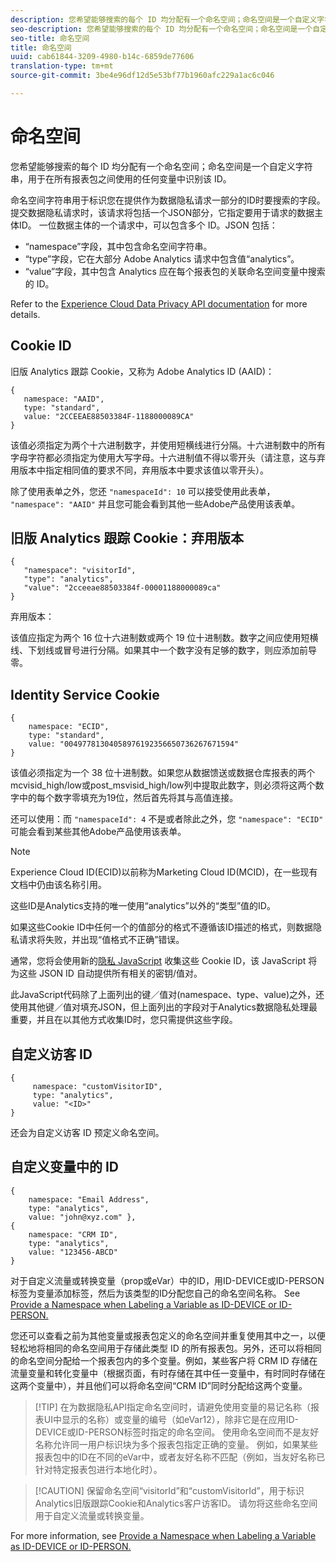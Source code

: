 ```yaml
---
description: 您希望能够搜索的每个 ID 均分配有一个命名空间；命名空间是一个自定义字符串，用于在所有报表包之间使用的任何变量中识别该 ID。
seo-description: 您希望能够搜索的每个 ID 均分配有一个命名空间；命名空间是一个自定义字符串，用于在所有报表包之间使用的任何变量中识别该 ID。
seo-title: 命名空间
title: 命名空间
uuid: cab61844-3209-4980-b14c-6859de77606
translation-type: tm+mt
source-git-commit: 3be4e96df12d5e53bf77b1960afc229a1ac6c046

---
```



# 命名空间

您希望能够搜索的每个 ID 均分配有一个命名空间；命名空间是一个自定义字符串，用于在所有报表包之间使用的任何变量中识别该 ID。

命名空间字符串用于标识您在提供作为数据隐私请求一部分的ID时要搜索的字段。 提交数据隐私请求时，该请求将包括一个JSON部分，它指定要用于请求的数据主体ID。 一位数据主体的一个请求中，可以包含多个 ID。JSON 包括：

* “namespace”字段，其中包含命名空间字符串。
* “type”字段，它在大部分 Adobe Analytics 请求中包含值“analytics”。
* “value”字段，其中包含 Analytics 应在每个报表包的关联命名空间变量中搜索的 ID。

Refer to the [Experience Cloud Data Privacy API documentation](https://www.adobe.io/apis/cloudplatform/gdpr/docs/alldocs.html#!api-specification/markdown/narrative/gdpr/use-cases/gdpr-api-overview.md) for more details.

<!-- Meike, I converted this table to headings and text to fix a validation error. -Bob -->

## Cookie ID

旧版 Analytics 跟踪 Cookie，又称为 Adobe Analytics ID (AAID)：

```
{
   namespace: "AAID",
   type: "standard",
   value: "2CCEEAE88503384F-1188000089CA"
}
```

该值必须指定为两个十六进制数字，并使用短横线进行分隔。十六进制数中的所有字母字符都必须指定为使用大写字母。十六进制值不得以零开头（请注意，这与弃用版本中指定相同值的要求不同，弃用版本中要求该值以零开头）。

除了使用表单之外，您还 `"namespaceId": 10` 可以接受使用此表单， `"namespace": "AAID"` 并且您可能会看到其他一些Adobe产品使用该表单。

## 旧版 Analytics 跟踪 Cookie：弃用版本

```
{
   "namespace": "visitorId",
   "type": "analytics",
   "value": "2cceeae88503384f-00001188000089ca"
}
```

弃用版本：

该值应指定为两个 16 位十六进制数或两个 19 位十进制数。数字之间应使用短横线、下划线或冒号进行分隔。如果其中一个数字没有足够的数字，则应添加前导零。

## Identity Service Cookie

```
{
    namespace: "ECID",
    type: "standard",
    value: "00497781304058976192356650736267671594"
}
```

该值必须指定为一个 38 位十进制数。如果您从数据馈送或数据仓库报表的两个mcvisid\_high/low或post\_msvisid\_high/low列中提取此数字，则必须将这两个数字中的每个数字零填充为19位，然后首先将其与高值连接。

还可以使用：而 `"namespaceId": 4` 不是或者除此之外，您 `"namespace": "ECID"` 可能会看到某些其他Adobe产品使用该表单。

>[!NOTE]
>
>Experience Cloud ID(ECID)以前称为Marketing Cloud ID(MCID)，在一些现有文档中仍由该名称引用。
>
>这些ID是Analytics支持的唯一使用“analytics”以外的“类型”值的ID。

如果这些Cookie ID中任何一个的值部分的格式不遵循该ID描述的格式，则数据隐私请求将失败，并出现“值格式不正确”错误。

通常，您将会使用新的[隐私 JavaScript](https://www.adobe.io/apis/cloudplatform/gdpr/services/allservices.htm) 收集这些 Cookie ID，该 JavaScript 将为这些 JSON ID 自动提供所有相关的密钥/值对。

此JavaScript代码除了上面列出的键／值对(namespace、type、value)之外，还使用其他键／值对填充JSON，但上面列出的字段对于Analytics数据隐私处理最重要，并且在以其他方式收集ID时，您只需提供这些字段。

## 自定义访客 ID

```
{
     namespace: "customVisitorID",
     type: "analytics",
     value: "<ID>"
}
```

还会为自定义访客 ID 预定义命名空间。

## 自定义变量中的 ID

```
{
    namespace: "Email Address",
    type: "analytics", 
    value: "john@xyz.com" }, 
{
    namespace: "CRM ID", 
    type: "analytics", 
    value: "123456-ABCD" 
}
```

对于自定义流量或转换变量（prop或eVar）中的ID，用ID-DEVICE或ID-PERSON标签为变量添加标签，然后为该类型的ID分配您自己的命名空间名称。 See [Provide a Namespace when Labeling a Variable as ID-DEVICE or ID-PERSON.](gdpr-labels.md)

您还可以查看之前为其他变量或报表包定义的命名空间并重复使用其中之一，以便轻松地将相同的命名空间用于存储此类型 ID 的所有报表包。另外，还可以将相同的命名空间分配给一个报表包内的多个变量。例如，某些客户将 CRM ID 存储在流量变量和转化变量中（根据页面，有时存储在其中任一变量中，有时同时存储在这两个变量中），并且他们可以将命名空间“CRM ID”同时分配给这两个变量。

> [!TIP] 在为数据隐私API指定命名空间时，请避免使用变量的易记名称（报表UI中显示的名称）或变量的编号（如eVar12），除非它是在应用ID-DEVICE或ID-PERSON标签时指定的命名空间。 使用命名空间而不是友好名称允许同一用户标识块为多个报表包指定正确的变量。 例如，如果某些报表包中的ID在不同的eVar中，或者友好名称不匹配（例如，当友好名称已针对特定报表包进行本地化时）。

> [!CAUTION] 保留命名空间“visitorId”和“customVisitorId”，用于标识Analytics旧版跟踪Cookie和Analytics客户访客ID。 请勿将这些命名空间用于自定义流量或转换变量。

For more information, see [Provide a Namespace when Labeling a Variable as ID-DEVICE or ID-PERSON.](/help/admin/c-data-governance/gdpr-labels.md)

